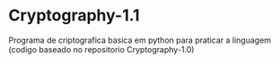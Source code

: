 # Cryptography-1.1
Programa de criptografica basica em python para praticar a linguagem
(codigo baseado no repositorio Cryptography-1.0)